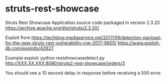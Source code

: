 # struts-rest-showcase

Struts Rest Showcase Application source code packaged in version 2.3.20 https://archive.apache.org/dist/struts/2.3.20/ 

Exploit from
https://techblog.mediaservice.net/2017/09/detection-payload-for-the-new-struts-rest-vulnerability-cve-2017-9805/
https://www.exploit-db.com/exploits/42627

Example exploit:
python restshowcasedetect.py http://XXX.XX.XXX:8080/struts2-rest-showcase/orders/3

You should see a 10 second delay in response before receiving a 500 error.
